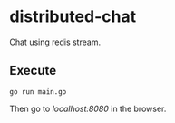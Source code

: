 # distributed-chat

Chat using redis stream.

## Execute

`go run main.go`

Then go to *localhost:8080* in the browser.
